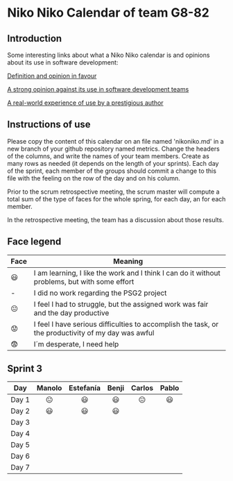 # Niko Niko Calendar of team G8-82
## Introduction
Some interesting links about what a Niko Niko calendar is and opinions about its use in software development:

[Definition and opinion in favour](https://blog.teammood.com/2018/07/24/evaluating-your-teams-health-with-the-niko-niko-calendar.html?utm_source=google&utm_medium=cpc&utm_campaign=blog-niko-niko&utm_content=niko-niko&utm_term=niko%20niko%20calendar&gclid=Cj0KCQjwsYb0BRCOARIsAHbLPhGYfc7zpSwEDx8KE3VjlsTyy1M1F8O8lxyOPWQTpjf71RjXeD5rgWsaAmEhEALw_wcB)

[A strong opinion against its use in software development teams](https://www.tinypulse.com/blog/sk-niko-niko-calendar-workplace-morale)

[A real-world experience of use by a prestigious author](https://www.javiergarzas.com/2015/05/calendarios-niko-niko.html)
## Instructions of use
Please copy the content of this calendar on an file named 'nikoniko.md' in a new branch of your github repository named metrics.
Change the headers of the columns, and write the names of your team members.
Create as many rows as needed (it depends on the length of your sprints).
Each day of the sprint, each member of the groups should commit a change to this file with the feeling on the row of the day and on his column. 

Prior to the scrum retrospective meeting, the scrum master will compute a total sum of the type of faces for the whole spring, for each day, an for each member.

In the retrospective meeting, the team has a discussion about those results.

## Face legend

| Face           | Meaning                                                      |
| -------------- | ------------------------------------------------------------ |
| :smiley:       | I am learning, I like the work and I think I can do it without problems, but with some effort |
| -              | I did no work regarding the PSG2 project                     |
| :neutral_face: | I feel I had to struggle, but the assigned work was fair and the day productive |
| :worried:      | I feel I have serious difficulties to accomplish the task, or the productivity of my day was awful |
| :fearful:      | I´m desperate, I need help                                   |

## Sprint 3

| Day   | Manolo | Estefanía |  Benji   |     Carlos     | Pablo |
| ----- | :----: | :-------: | :------: | :------------: | :---: |
| Day 1 |   😐    | :smiley:  | :smiley: | :neutral_face: |   😃   |
| Day 2 |   😃    | :smiley:  | :smiley: |                |       |
| Day 3 |        |           |          |                |       |
| Day 4 |        |           |          |                |       |
| Day 5 |        |           |          |                |       |
| Day 6 |        |           |          |                |       |
| Day 7 |        |           |          |                |       |